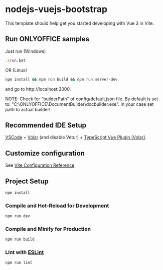 # nodejs-vuejs-bootstrap

This template should help get you started developing with Vue 3 in Vite.

## Run ONLYOFFICE samples

Just run (Windows)

```sh
.\run.bat
```

OR (Linux)

```sh
npm install && npm run build && npm run server-dev
```

and go to http://localhost:3000.

NOTE: 
Check for "builderPath" of config/default.json file. By default is set to: "C:\\ONLYOFFICE\\DocumentBuilder\\docbuilder.exe".
In your case set path to actual builder!

## Recommended IDE Setup

[VSCode](https://code.visualstudio.com/) + [Volar](https://marketplace.visualstudio.com/items?itemName=Vue.volar) (and disable Vetur) + [TypeScript Vue Plugin (Volar)](https://marketplace.visualstudio.com/items?itemName=Vue.vscode-typescript-vue-plugin).

## Customize configuration

See [Vite Configuration Reference](https://vitejs.dev/config/).

## Project Setup

```sh
npm install
```

### Compile and Hot-Reload for Development

```sh
npm run dev
```

### Compile and Minify for Production

```sh
npm run build
```

### Lint with [ESLint](https://eslint.org/)

```sh
npm run lint
```
